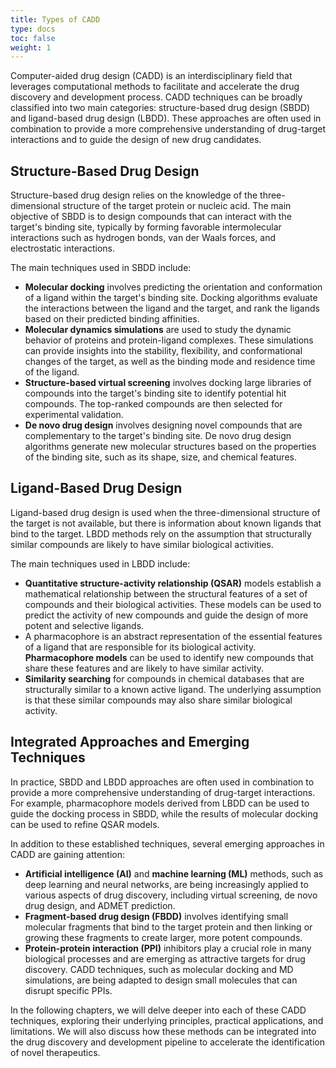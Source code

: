 ```yaml
---
title: Types of CADD
type: docs
toc: false
weight: 1
---
```


Computer-aided drug design (CADD) is an interdisciplinary field that leverages computational methods to facilitate and accelerate the drug discovery and development process.
CADD techniques can be broadly classified into two main categories: structure-based drug design (SBDD) and ligand-based drug design (LBDD).
These approaches are often used in combination to provide a more comprehensive understanding of drug-target interactions and to guide the design of new drug candidates.

## Structure-Based Drug Design

Structure-based drug design relies on the knowledge of the three-dimensional structure of the target protein or nucleic acid.
The main objective of SBDD is to design compounds that can interact with the target's binding site, typically by forming favorable intermolecular interactions such as hydrogen bonds, van der Waals forces, and electrostatic interactions.

The main techniques used in SBDD include:

-   **Molecular docking** involves predicting the orientation and conformation of a ligand within the target's binding site.
    Docking algorithms evaluate the interactions between the ligand and the target, and rank the ligands based on their predicted binding affinities.
-   **Molecular dynamics simulations** are used to study the dynamic behavior of proteins and protein-ligand complexes.
    These simulations can provide insights into the stability, flexibility, and conformational changes of the target, as well as the binding mode and residence time of the ligand.
-   **Structure-based virtual screening** involves docking large libraries of compounds into the target's binding site to identify potential hit compounds.
    The top-ranked compounds are then selected for experimental validation.
-   **De novo drug design** involves designing novel compounds that are complementary to the target's binding site.
    De novo drug design algorithms generate new molecular structures based on the properties of the binding site, such as its shape, size, and chemical features.

## Ligand-Based Drug Design

Ligand-based drug design is used when the three-dimensional structure of the target is not available, but there is information about known ligands that bind to the target.
LBDD methods rely on the assumption that structurally similar compounds are likely to have similar biological activities.

The main techniques used in LBDD include:

-   **Quantitative structure-activity relationship (QSAR)** models establish a mathematical relationship between the structural features of a set of compounds and their biological activities. These models can be used to predict the activity of new compounds and guide the design of more potent and selective ligands.
-   A pharmacophore is an abstract representation of the essential features of a ligand that are responsible for its biological activity.
    **Pharmacophore models** can be used to identify new compounds that share these features and are likely to have similar activity.
-   **Similarity searching** for compounds in chemical databases that are structurally similar to a known active ligand.
    The underlying assumption is that these similar compounds may also share similar biological activity.

## Integrated Approaches and Emerging Techniques

In practice, SBDD and LBDD approaches are often used in combination to provide a more comprehensive understanding of drug-target interactions.
For example, pharmacophore models derived from LBDD can be used to guide the docking process in SBDD, while the results of molecular docking can be used to refine QSAR models.

In addition to these established techniques, several emerging approaches in CADD are gaining attention:

-   **Artificial intelligence (AI)** and **machine learning (ML)** methods, such as deep learning and neural networks, are being increasingly applied to various aspects of drug discovery, including virtual screening, de novo drug design, and ADMET prediction.
-   **Fragment-based drug design (FBDD)** involves identifying small molecular fragments that bind to the target protein and then linking or growing these fragments to create larger, more potent compounds.
-   **Protein-protein interaction (PPI)** inhibitors play a crucial role in many biological processes and are emerging as attractive targets for drug discovery.
    CADD techniques, such as molecular docking and MD simulations, are being adapted to design small molecules that can disrupt specific PPIs.

In the following chapters, we will delve deeper into each of these CADD techniques, exploring their underlying principles, practical applications, and limitations.
We will also discuss how these methods can be integrated into the drug discovery and development pipeline to accelerate the identification of novel therapeutics.

<!-- REFERENCES -->

[^rudrapal2022computer]: Chapter 2 of Rudrapal, M., & Egbuna, C. (Eds.). (2022). *Computer aided drug design (CADD): From ligand-based methods to structure-based approaches*. Elsevier.
[^stromgaard2017textbook]: Chapters 3 and 4 of Strømgaard, K., Krogsgaard-Larsen, P., Madsen, U. (2017). *Textbook of drug design and discovery*. CRC Press.
